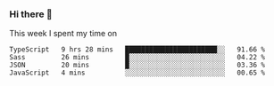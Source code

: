 ### Hi there 👋

<!--
**qiruohan/qiruohan** is a ✨ _special_ ✨ repository because its `README.md` (this file) appears on your GitHub profile.

Here are some ideas to get you started:

- 🔭 I’m currently working on ...
- 🌱 I’m currently learning ...
- 👯 I’m looking to collaborate on ...
- 🤔 I’m looking for help with ...
- 💬 Ask me about ...
- 📫 How to reach me: ...
- 😄 Pronouns: ...
- ⚡ Fun fact: ...
-->

This week I spent my time on 
<!--START_SECTION:waka-->
```text
TypeScript   9 hrs 28 mins   ███████████████████████░░   91.66 % 
Sass         26 mins         █░░░░░░░░░░░░░░░░░░░░░░░░   04.22 % 
JSON         20 mins         █░░░░░░░░░░░░░░░░░░░░░░░░   03.36 % 
JavaScript   4 mins          ░░░░░░░░░░░░░░░░░░░░░░░░░   00.65 % 
```
<!--END_SECTION:waka-->

